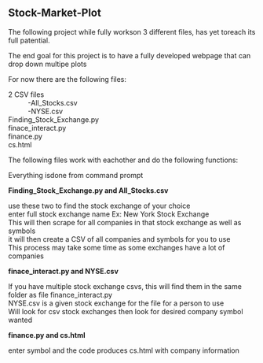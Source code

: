 ## Stock-Market-Plot

The following project while fully workson 3 different files, has yet toreach its full patential. 

The end goal for this project is to have a fully developed webpage that can drop down multipe plots

For now there are the following files:
<dl>
    <dt>2 CSV files</dt>
        <dd>-All_Stocks.csv</dd>
        <dd>-NYSE.csv<dd>
    <dt>Finding_Stock_Exchange.py</dt>
    <dt>finace_interact.py</dt>
    <dt>finance.py</dt>
    <dt>cs.html</dt>
</dl>

The following files work with eachother and do the following functions:

Everything isdone from command prompt

<b>Finding_Stock_Exchange.py and All_Stocks.csv</b>
<dl>
    <dt>use these two to find the stock exchange of your choice</dt>
    <dt>enter full stock exchange name Ex: New York Stock Exchange</dt>
    <dt>This will then scrape for all companies in that stock exchange as well as symbols</dt>
    <dt>it will then create a CSV of all companies and symbols for you to use</dt>
    <dt>This process may take some time as some exchanges have a lot of companies</dt>
</dl>

<b>finace_interact.py and NYSE.csv</b>
<dl>
    <dt>If you have multiple stock exchange csvs, this will find them in the same folder as file finance_interact.py</dt>
    <dt>NYSE.csv is a given stock exchange for the file for a person to use</dt>
    <dt>Will look for csv stock exchanges then look for desired company symbol wanted</dt>
</dl>

<b>finance.py and cs.html</b>
<dl>
    <dt>enter symbol and the code produces cs.html with company information</dt>
</dl>



